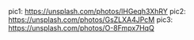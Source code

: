 pic1: https://unsplash.com/photos/lHGeqh3XhRY
pic2: https://unsplash.com/photos/GsZLXA4JPcM
pic3: https://unsplash.com/photos/O-8Fmpx7HqQ